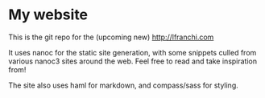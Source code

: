 # My website

This is the git repo for the (upcoming new) http://lfranchi.com

It uses nanoc for the static site generation, with some snippets culled from various nanoc3 sites around the web. Feel free to read and take inspiration from!

The site also uses haml for markdown, and compass/sass for styling.
